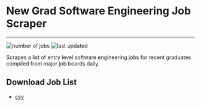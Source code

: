 # New Grad Software Engineering Job Scraper
---
![number of jobs](https://img.shields.io/endpoint?url=https://cache.nlogn.blog/job-scraper/number_of_jobs&style=plastic)
![last updated](https://img.shields.io/endpoint?url=https://cache.nlogn.blog/job-scraper/last_update&style=plastic)

Scrapes a list of entry level software engineering jobs for recent graduates compiled from major job boards daily.

## Download Job List

- [csv](http://cache.nlogn.blog/job-scraper/jobs.csv)
